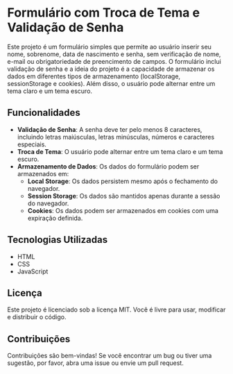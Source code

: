 # Formulário com Troca de Tema e Validação de Senha

Este projeto é um formulário simples que permite ao usuário inserir seu nome, sobrenome, data de nascimento e senha, sem verificação de nome, e-mail ou obrigatoriedade de preencimento de campos. O formulário inclui validação de senha e a ideia do projeto é a capacidade de armazenar os dados em diferentes tipos de armazenamento (localStorage, sessionStorage e cookies). Além disso, o usuário pode alternar entre um tema claro e um tema escuro.

## Funcionalidades

- **Validação de Senha**: A senha deve ter pelo menos 8 caracteres, incluindo letras maiúsculas, letras minúsculas, números e caracteres especiais.
- **Troca de Tema**: O usuário pode alternar entre um tema claro e um tema escuro.
- **Armazenamento de Dados**: Os dados do formulário podem ser armazenados em:
  - **Local Storage**: Os dados persistem mesmo após o fechamento do navegador.
  - **Session Storage**: Os dados são mantidos apenas durante a sessão do navegador.
  - **Cookies**: Os dados podem ser armazenados em cookies com uma expiração definida.

## Tecnologias Utilizadas

- HTML
- CSS
- JavaScript

## Licença
Este projeto é licenciado sob a licença MIT. Você é livre para usar, modificar e distribuir o código.

## Contribuições
Contribuições são bem-vindas! Se você encontrar um bug ou tiver uma sugestão, por favor, abra uma issue ou envie um pull request.
